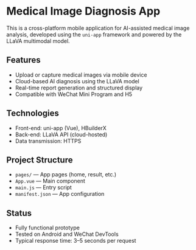 # Medical Image Diagnosis App

This is a cross-platform mobile application for AI-assisted medical image analysis, developed using the `uni-app` framework and powered by the LLaVA multimodal model.

## Features

- Upload or capture medical images via mobile device
- Cloud-based AI diagnosis using the LLaVA model
- Real-time report generation and structured display
- Compatible with WeChat Mini Program and H5

## Technologies

- Front-end: uni-app (Vue), HBuilderX
- Back-end: LLaVA API (cloud-hosted)
- Data transmission: HTTPS

## Project Structure

- `pages/` — App pages (home, result, etc.)
- `App.vue` — Main component
- `main.js` — Entry script
- `manifest.json` — App configuration

## Status

- Fully functional prototype
- Tested on Android and WeChat DevTools
- Typical response time: 3–5 seconds per request

